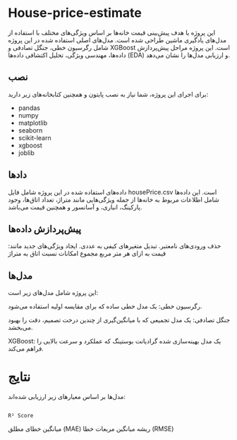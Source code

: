 # House-price-estimate
این پروژه با هدف پیش‌بینی قیمت خانه‌ها بر اساس ویژگی‌های مختلف با استفاده از مدل‌های یادگیری ماشین طراحی شده است. مدل‌های اصلی استفاده شده در این پروژه شامل رگرسیون خطی، جنگل تصادفی و XGBoost است. این پروژه مراحل پیش‌پردازش داده‌ها، مهندسی ویژگی، تحلیل اکتشافی داده‌ها (EDA) و ارزیابی مدل‌ها را نشان می‌دهد.
## نصب

برای اجرای این پروژه، شما نیاز به نصب پایتون و همچنین کتابخانه‌های زیر دارید:

- pandas
- numpy
- matplotlib
- seaborn
- scikit-learn
- xgboost
- joblib

## دادها
داده‌های استفاده شده در این پروژه شامل فایل housePrice.csv است. این داده‌ها شامل اطلاعات مربوط به خانه‌ها از جمله ویژگی‌هایی مانند متراژ، تعداد اتاق‌ها، وجود پارکینگ، انباری، و آسانسور و همچنین قیمت می‌باشد.
## پیش‌پردازش داده‌ها
حذف ورودی‌های نامعتبر.
تبدیل متغیرهای کیفی به عددی.
ایجاد ویژگی‌های جدید مانند:
قیمت به ازای هر متر مربع
مجموع امکانات
نسبت اتاق به متراژ

## مدل‌ها
این پروژه شامل مدل‌های زیر است:

رگرسیون خطی: یک مدل خطی ساده که برای مقایسه اولیه استفاده می‌شود.

جنگل تصادفی: یک مدل تجمیعی که با میانگین‌گیری از چندین درخت تصمیم، دقت را بهبود می‌بخشد.

  XGBoost: یک مدل بهینه‌سازی شده گرادیانت بوستینگ که عملکرد و سرعت بالایی را فراهم می‌کند.

# نتایج
مدل‌ها بر اساس معیارهای زیر ارزیابی شده‌اند:

                                                                                                                                                                      R² Score
میانگین خطای مطلق (MAE)
ریشه میانگین مربعات خطا (RMSE)
